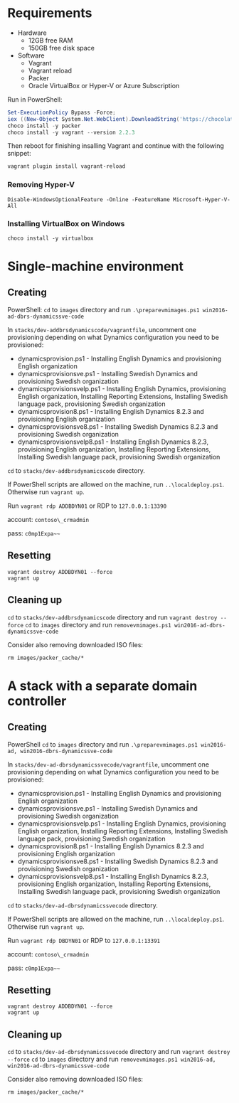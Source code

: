 # Requirements
* Hardware
  * 12GB free RAM
  * 150GB free disk space
* Software
  * Vagrant
  * Vagrant reload
  * Packer
  * Oracle VirtualBox or Hyper-V or Azure Subscription

Run in PowerShell:
```PowerShell
Set-ExecutionPolicy Bypass -Force;
iex ((New-Object System.Net.WebClient).DownloadString('https://chocolatey.org/install.ps1'))
choco install -y packer
choco install -y vagrant --version 2.2.3
```
Then reboot for finishing insalling Vagrant and continue with the following snippet:
```PowerShell
vagrant plugin install vagrant-reload
```

### Removing Hyper-V
```
Disable-WindowsOptionalFeature -Online -FeatureName Microsoft-Hyper-V-All
```

### Installing VirtualBox on Windows
```
choco install -y virtualbox
```

# Single-machine environment

## Creating

PowerShell:
`cd` to `images` directory and run `.\preparevmimages.ps1 win2016-ad-dbrs-dynamicssve-code`

In `stacks/dev-addbrsdynamicscode/vagrantfile`, uncomment one provisioning depending on what Dynamics configuration you need to be provisioned:
- dynamicsprovision.ps1 - Installing English Dynamics and provisioning English organization
- dynamicsprovisionsve.ps1 - Installing Swedish Dynamics and provisioning Swedish organization
- dynamicsprovisionsvelp.ps1 - Installing English Dynamics, provisioning English organization, Installing Reporting Extensions, Installing Swedish language pack, provisioning Swedish organization
- dynamicsprovision8.ps1 - Installing English Dynamics 8.2.3 and provisioning English organization
- dynamicsprovisionsve8.ps1 - Installing Swedish Dynamics 8.2.3 and provisioning Swedish organization
- dynamicsprovisionsvelp8.ps1 - Installing English Dynamics 8.2.3, provisioning English organization, Installing Reporting Extensions, Installing Swedish language pack, provisioning Swedish organization

`cd` to `stacks/dev-addbrsdynamicscode` directory.

If PowerShell scripts are allowed on the machine, run `..\localdeploy.ps1`. Otherwise run `vagrant up`.

Run `vagrant rdp ADDBDYN01` or RDP to `127.0.0.1:13390`

account: `contoso\_crmadmin`

pass: `c0mp1Expa~~`

## Resetting

```
vagrant destroy ADDBDYN01 --force
vagrant up
```

## Cleaning up

`cd` to `stacks/dev-addbrsdynamicscode` directory and run `vagrant destroy --force`
`cd` to `images` directory and run `removevmimages.ps1 win2016-ad-dbrs-dynamicssve-code`

Consider also removing downloaded ISO files:

`rm images/packer_cache/*`

# A stack with a separate domain controller

## Creating

PowerShell
`cd` to `images` directory and run `.\preparevmimages.ps1 win2016-ad, win2016-dbrs-dynamicssve-code`

In `stacks/dev-ad-dbrsdynamicssvecode/vagrantfile`, uncomment one provisioning depending on what Dynamics configuration you need to be provisioned:
- dynamicsprovision.ps1 - Installing English Dynamics and provisioning English organization
- dynamicsprovisionsve.ps1 - Installing Swedish Dynamics and provisioning Swedish organization
- dynamicsprovisionsvelp.ps1 - Installing English Dynamics, provisioning English organization, Installing Reporting Extensions, Installing Swedish language pack, provisioning Swedish organization
- dynamicsprovision8.ps1 - Installing English Dynamics 8.2.3 and provisioning English organization
- dynamicsprovisionsve8.ps1 - Installing Swedish Dynamics 8.2.3 and provisioning Swedish organization
- dynamicsprovisionsvelp8.ps1 - Installing English Dynamics 8.2.3, provisioning English organization, Installing Reporting Extensions, Installing Swedish language pack, provisioning Swedish organization

`cd` to `stacks/dev-ad-dbrsdynamicssvecode` directory.

If PowerShell scripts are allowed on the machine, run `..\localdeploy.ps1`. Otherwise run `vagrant up`.

Run `vagrant rdp DBDYN01` or RDP to `127.0.0.1:13391`

account: `contoso\_crmadmin`

pass: `c0mp1Expa~~`

## Resetting

```
vagrant destroy ADDBDYN01 --force
vagrant up
```

## Cleaning up
`cd` to `stacks/dev-ad-dbrsdynamicssvecode` directory and run `vagrant destroy --force`
`cd` to `images` directory and run `removevmimages.ps1 win2016-ad, win2016-ad-dbrs-dynamicssve-code`

Consider also removing downloaded ISO files:

`rm images/packer_cache/*`
